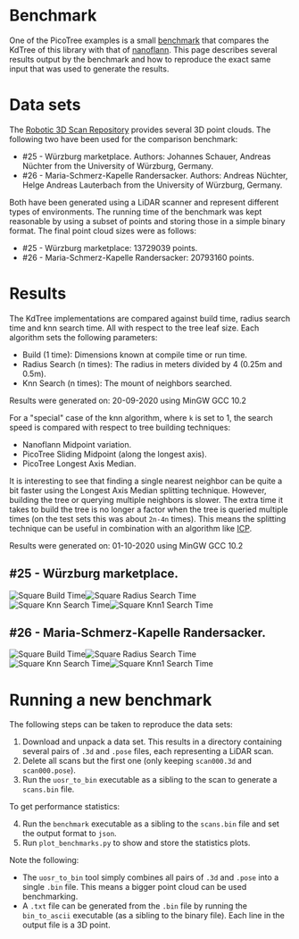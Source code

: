 # Benchmark

One of the PicoTree examples is a small [benchmark](./examples/benchmark/) that compares the KdTree of this library with that of [nanoflann](https://github.com/jlblancoc/nanoflann). This page describes several results output by the benchmark and how to reproduce the exact same input that was used to generate the results.

# Data sets

The [Robotic 3D Scan Repository](http://kos.informatik.uni-osnabrueck.de/3Dscans/) provides several 3D point clouds. The following two have been used for the comparison benchmark:

* #25 - Würzburg marketplace. Authors: Johannes Schauer, Andreas Nüchter from the University of Würzburg, Germany.
* #26 - Maria-Schmerz-Kapelle Randersacker. Authors: Andreas Nüchter, Helge Andreas Lauterbach from the University of Würzburg, Germany.

Both have been generated using a LiDAR scanner and represent different types of environments. The running time of the benchmark was kept reasonable by using a subset of points and storing those in a simple binary format. The final point cloud sizes were as follows:

* #25 - Würzburg marketplace: 13729039 points.
* #26 - Maria-Schmerz-Kapelle Randersacker: 20793160 points.

# Results

The KdTree implementations are compared against build time, radius search time and knn search time. All with respect to the tree leaf size. Each algorithm sets the following parameters:

* Build (1 time): Dimensions known at compile time or run time.
* Radius Search (n times): The radius in meters divided by 4 (0.25m and 0.5m).
* Knn Search (n times): The mount of neighbors searched.

Results were generated on: 20-09-2020 using MinGW GCC 10.2

For a "special" case of the knn algorithm, where `k` is set to 1, the search speed is compared with respect to tree building techniques:
* Nanoflann Midpoint variation.
* PicoTree Sliding Midpoint (along the longest axis).
* PicoTree Longest Axis Median.

It is interesting to see that finding a single nearest neighbor can be quite a bit faster using the Longest Axis Median splitting technique. However, building the tree or querying multiple neighbors is slower. The extra time it takes to build the tree is no longer a factor when the tree is queried multiple times (on the test sets this was about `2n-4n` times). This means the splitting technique can be useful in combination with an algorithm like [ICP](https://en.wikipedia.org/wiki/Iterative_closest_point).

Results were generated on: 01-10-2020 using MinGW GCC 10.2

## #25 - Würzburg marketplace.

![Square Build Time](./images/benchmark_square_build_time.png)![Square Radius Search Time](./images/benchmark_square_radius_search_time.png)
![Square Knn Search Time](./images/benchmark_square_knn_search_time.png)![Square Knn1 Search Time](./images/benchmark_square_knn1_search_time.png)

## #26 - Maria-Schmerz-Kapelle Randersacker.

![Square Build Time](./images/benchmark_church_build_time.png)![Square Radius Search Time](./images/benchmark_church_radius_search_time.png)
![Square Knn Search Time](./images/benchmark_church_knn_search_time.png)![Square Knn1 Search Time](./images/benchmark_church_knn1_search_time.png)

# Running a new benchmark

The following steps can be taken to reproduce the data sets:

1. Download and unpack a data set. This results in a directory containing several pairs of `.3d` and `.pose` files, each representing a LiDAR scan.
2. Delete all scans but the first one (only keeping `scan000.3d` and `scan000.pose`).
3. Run the `uosr_to_bin` executable as a sibling to the scan to generate a `scans.bin` file.

To get performance statistics:

4. Run the `benchmark` executable as a sibling to the `scans.bin` file and set the output format to `json`.
5. Run `plot_benchmarks.py` to show and store the statistics plots.

Note the following:

* The `uosr_to_bin` tool simply combines all pairs of `.3d` and `.pose` into a single `.bin` file. This means a bigger point cloud can be used benchmarking.
* A `.txt` file can be generated from the `.bin` file by running the `bin_to_ascii` executable (as a sibling to the binary file). Each line in the output file is a 3D point.

